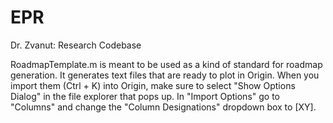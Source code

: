 # EPR
Dr. Zvanut: Research Codebase

RoadmapTemplate.m is meant to be used as a kind of standard for roadmap generation.
It generates text files that are ready to plot in Origin.
When you import them (Ctrl + K) into Origin, make sure to select "Show Options Dialog" in the file explorer that pops up.
In "Import Options" go to "Columns" and change the "Column Designations" dropdown box to [XY]. 
